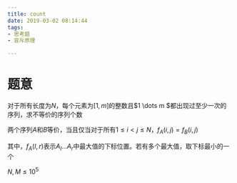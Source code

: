 ```yaml
---
title: count
date: 2019-03-02 08:14:44
tags:
- 思考题
- 容斥原理

---
```


# 题意

对于所有长度为$N$，每个元素为$[1,m]$的整数且$1 \dots m $都出现过至少一次的序列，求不等价的序列个数

两个序列$A$和$B$等价，当且仅当对于所有$1 \le i < j \le N$，$f_A(i,j)=f_B(i,j)$

其中，$f_A(l,r)$表示$A_l \dots A_r$中最大值的下标位置。若有多个最大值，取下标最小的一个

$N,M \le 10^5$

